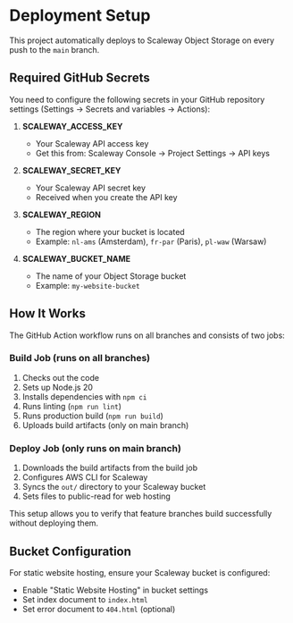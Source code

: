 # Deployment Setup

This project automatically deploys to Scaleway Object Storage on every push to the `main` branch.

## Required GitHub Secrets

You need to configure the following secrets in your GitHub repository settings (Settings → Secrets and variables → Actions):

1. **SCALEWAY_ACCESS_KEY**
   - Your Scaleway API access key
   - Get this from: Scaleway Console → Project Settings → API keys

2. **SCALEWAY_SECRET_KEY**
   - Your Scaleway API secret key
   - Received when you create the API key

3. **SCALEWAY_REGION**
   - The region where your bucket is located
   - Example: `nl-ams` (Amsterdam), `fr-par` (Paris), `pl-waw` (Warsaw)

4. **SCALEWAY_BUCKET_NAME**
   - The name of your Object Storage bucket
   - Example: `my-website-bucket`

## How It Works

The GitHub Action workflow runs on all branches and consists of two jobs:

### Build Job (runs on all branches)
1. Checks out the code
2. Sets up Node.js 20
3. Installs dependencies with `npm ci`
4. Runs linting (`npm run lint`)
5. Runs production build (`npm run build`)
6. Uploads build artifacts (only on main branch)

### Deploy Job (only runs on main branch)
1. Downloads the build artifacts from the build job
2. Configures AWS CLI for Scaleway
3. Syncs the `out/` directory to your Scaleway bucket
4. Sets files to public-read for web hosting

This setup allows you to verify that feature branches build successfully without deploying them.

## Bucket Configuration

For static website hosting, ensure your Scaleway bucket is configured:
- Enable "Static Website Hosting" in bucket settings
- Set index document to `index.html`
- Set error document to `404.html` (optional)

